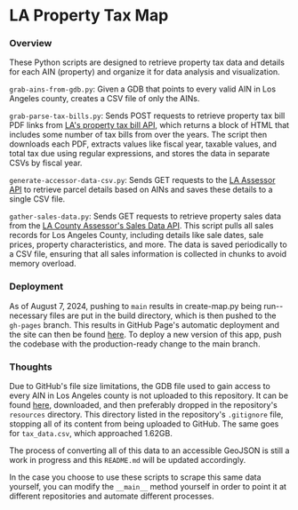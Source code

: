# LA Property Tax Map

### Overview
These Python scripts are designed to retrieve property tax data and details for each AIN (property) and organize it for data analysis and visualization.

`grab-ains-from-gdb.py`: Given a GDB that points to every valid AIN in Los Angeles county, creates a CSV file of only the AINs.

`grab-parse-tax-bills.py`: Sends POST requests to retrieve property tax bill PDF links from [LA's property tax bill API](https://ttc.lacounty.gov/secured-property-tax-results), which returns a block of HTML that includes some number of tax bills from over the years. The script then downloads each PDF, extracts values like fiscal year, taxable values, and total tax due using regular expressions, and stores the data in separate CSVs by fiscal year.

`generate-accessor-data-csv.py`: Sends GET requests to the [LA Assessor API](https://portal.assessor.lacounty.gov/api/parceldetail?) to retrieve parcel details based on AINs and saves these details to a single CSV file.

`gather-sales-data.py`: Sends GET requests to retrieve property sales data from the [LA County Assessor's Sales Data API](https://egispais.gis.lacounty.gov/pais/rest/services/PAIS/pais_sales_parcels/MapServer/0/query). This script pulls all sales records for Los Angeles County, including details like sale dates, sale prices, property characteristics, and more. The data is saved periodically to a CSV file, ensuring that all sales information is collected in chunks to avoid memory overload.

### Deployment
As of August 7, 2024, pushing to `main` results in create-map.py being run-- necessary files are put in the build directory, which is then pushed to the `gh-pages` branch. This results in GitHub Page's automatic deployment and the site can then be found [here](https://saulrichardson.github.io/california-property-tax). To deploy a new version of this app, push the codebase with the production-ready change to the main branch.

### Thoughts

Due to GitHub's file size limitations, the GDB file used to gain access to every AIN in Los Angeles county is not uploaded to this repository. It can be found [here](https://hub.arcgis.com/datasets/lacounty::la-county-parcel-map-service/about3), downloaded, and then preferably dropped in the repository's `resources` directory. This directory listed in the repository's `.gitignore` file, stopping all of its content from being uploaded to GitHub. The same goes for `tax_data.csv`, which approached 1.62GB.

The process of converting all of this data to an accessible GeoJSON is still a work in progress and this `README.md` will be updated accordingly.

In the case you choose to use these scripts to scrape this same data yourself, you can modify the `__main__` method yourself in order to point it at different repositories and automate different processes.
